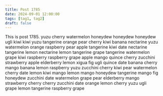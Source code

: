 ```yaml
---
title: Post 1785
date: 2024-09-01 12:00:00
tags: [tag1, tag2]
draft: false
---
```

This is post 1785.
yuzu
cherry
watermelon
honeydew
honeydew
honeydew
ugli
kiwi
kiwi
yuzu
tangerine
orange
pear
cherry
kiwi
banana
nectarine
yuzu
watermelon
orange
raspberry
pear
apple
tangerine
kiwi
date
nectarine
tangerine
lemon
nectarine
lemon
tangerine
grape
tangerine
watermelon
grape
kiwi
raspberry
raspberry
grape
apple
mango
quince
cherry
zucchini
strawberry
apple
elderberry
lemon
xigua
fig
ugli
quince
date
banana
cherry
mango
banana
lemon
raspberry
yuzu
zucchini
cherry
kiwi
pear
watermelon
cherry
date
lemon
kiwi
mango
lemon
mango
honeydew
tangerine
mango
fig
honeydew
zucchini
date
watermelon
grape
pear
elderberry
mango
strawberry
cherry
cherry
zucchini
date
orange
lemon
cherry
yuzu
ugli
grape
lemon
tangerine
raspberry
grape
